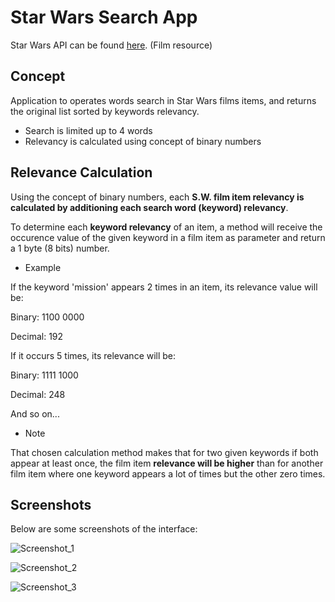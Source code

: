 # Star Wars Search App

Star Wars API can be found [here](https://swapi.co/). (Film resource)

## Concept

Application to operates words search in Star Wars films items, and returns the original list sorted by keywords relevancy.

* Search is limited up to 4 words
* Relevancy is calculated using concept of binary numbers

## Relevance Calculation

Using the concept of binary numbers, each **S.W. film item relevancy is calculated by additioning each search word (keyword) relevancy**.

To determine each **keyword relevancy** of an item, a method will receive the occurence value of the given keyword in a film item as parameter and return a 1 byte (8 bits) number.

* Example

If the keyword 'mission' appears 2 times in an item, its relevance value will be:

Binary: 1100 0000

Decimal: 192

If it occurs 5 times, its relevance will be:

Binary: 1111 1000

Decimal: 248

And so on...

* Note

That chosen calculation method makes that for two given keywords if both appear at least once, the film item **relevance will be higher** than for another film item where one keyword appears a lot of times but the other zero times.

## Screenshots

Below are some screenshots of the interface:

![Screenshot_1](https://github.com/helgoyat/search-app/blob/master/screenshots/capture1.png)

![Screenshot_2](https://github.com/helgoyat/search-app/blob/master/screenshots/capture2.png)

![Screenshot_3](https://github.com/helgoyat/search-app/blob/master/screenshots/capture3.png)